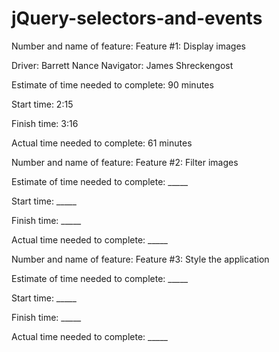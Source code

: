 # jQuery-selectors-and-events


Number and name of feature: Feature #1: Display images

Driver: Barrett Nance
Navigator: James Shreckengost

Estimate of time needed to complete: 90 minutes

Start time: 2:15

Finish time: 3:16

Actual time needed to complete: 61 minutes

Number and name of feature: Feature #2: Filter images

Estimate of time needed to complete: _____

Start time: _____

Finish time: _____

Actual time needed to complete: _____

Number and name of feature: Feature #3: Style the application

Estimate of time needed to complete: _____

Start time: _____

Finish time: _____

Actual time needed to complete: _____
